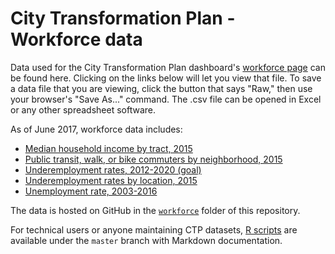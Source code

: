 # City Transformation Plan - Workforce data

Data used for the City Transformation Plan dashboard's [workforce page](https://ct-data-haven.github.io/ctp-dash/pages/workforce.html) can be found here. Clicking on the links below will let you view that file. To save a data file that you are viewing, click the button that says "Raw," then use your browser's "Save As..." command. The .csv file can be opened in Excel or any other spreadsheet software.

As of June 2017, workforce data includes:

* [Median household income by tract, 2015](acs_median_income_by_tract.csv)
* [Public transit, walk, or bike commuters by neighborhood, 2015](acs_public_transit_by_neighborhood.csv)
* [Underemployment rates, 2012-2020 (goal)](underemployment_by_year.csv)
* [Underemployment rates by location, 2015](childcare.csv)
* [Unemployment rate, 2003-2016](low_income_kids_by_race.csv)

The data is hosted on GitHub in the [`workforce`](../) folder of this repository.

For technical users or anyone maintaining CTP datasets, [R scripts](https://github.com/CT-Data-Haven/ctp-dash/tree/master/R) are available under the `master` branch with Markdown documentation.
